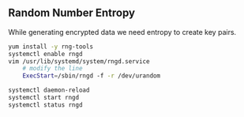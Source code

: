 ## Random Number Entropy

While generating encrypted data we need entropy to create key pairs.

```bash
yum install -y rng-tools
systemctl enable rngd
vim /usr/lib/systemd/system/rngd.service
    # modify the line
    ExecStart=/sbin/rngd -f -r /dev/urandom

systemctl daemon-reload 
systemctl start rngd
systemctl status rngd
```
